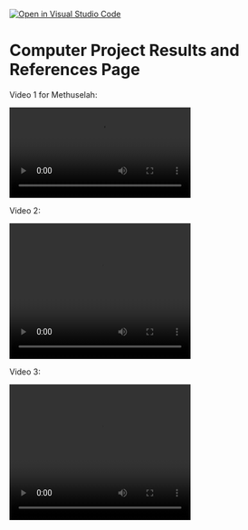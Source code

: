 [![Open in Visual Studio Code](https://classroom.github.com/assets/open-in-vscode-c66648af7eb3fe8bc4f294546bfd86ef473780cde1dea487d3c4ff354943c9ae.svg)](https://classroom.github.com/online_ide?assignment_repo_id=10506314&assignment_repo_type=AssignmentRepo)
# Computer Project Results and References Page

Video 1 for Methuselah:

<video src= 'https://user-images.githubusercontent.com/73965521/230880417-9b6ec673-6b62-48d7-9bf5-b5d4457f9871.mp4' controls width=320/>
</video>

Video 2:

<video width="320" height="240" controls>
  <source src="https://user-images.githubusercontent.com/73965521/230890863-b84908c7-26c1-43e4-aded-a798d9917366.mp4">
  Your browser does not support the video tag.
</video>

Video 3:

<video width="320" height="240" controls>
  <source src="https://user-images.githubusercontent.com/73965521/230890934-1dc4cc3c-7e2a-4795-9a6e-66d31ba675ed.mp4">
  Your browser does not support the video tag.
</video>



